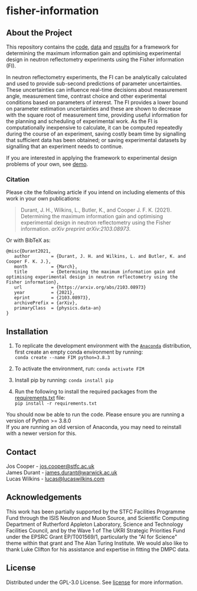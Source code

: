 # fisher-information
## About the Project
This repository contains the [code](/fisher-information), [data](/fisher-information/data) and [results](/fisher-information/results) for a framework for determining the maximum information gain and optimising experimental design in neutron reflectometry experiments using the Fisher information (FI).

In neutron reflectometry experiments, the FI can be analytically calculated and used to provide sub-second predictions of parameter uncertainties. These uncertainties can influence real-time decisions about measurement angle, measurement time, contrast choice and other experimental conditions based on parameters of interest. The FI provides a lower bound on parameter estimation uncertainties and these are shown to decrease with the square root of measurement time, providing useful information for the planning and scheduling of experimental work. As the FI is computationally inexpensive to calculate, it can be computed repeatedly during the course of an experiment, saving costly beam time by signalling that sufficient data has been obtained; or saving experimental datasets by signalling that an experiment needs to continue.

If you are interested in applying the framework to experimental design problems of your own, see [demo](/demo).

### Citation
Please cite the following article if you intend on including elements of this work in your own publications:
> Durant, J. H., Wilkins, L., Butler, K., and Cooper J. F. K. (2021). Determining the maximum information gain and optimising experimental design in neutron reflectometry using the Fisher information. *arXiv preprint arXiv:2103.08973*.

Or with BibTeX as:
```
@misc{Durant2021,
   author        = {Durant, J. H. and Wilkins, L. and Butler, K. and Cooper F. K. J.},
   month         = {March},
   title         = {Determining the maximum information gain and optimising experimental design in neutron reflectometry using the Fisher information},
   url           = {https://arxiv.org/abs/2103.08973}
   year          = {2021},
   eprint        = {2103.08973},
   archivePrefix = {arXiv},
   primaryClass  = {physics.data-an}
}
```

## Installation
1. To replicate the development environment with the [`Anaconda`](https://www.anaconda.com/products/individual) distribution, first create an empty conda environment by running: <br /> ```conda create --name FIM python=3.8.3```

2. To activate the environment, run: ```conda activate FIM```

3. Install pip by running: ```conda install pip```

4. Run the following to install the required packages from the [requirements.txt](/requirements.txt) file: <br />
   ```pip install -r requirements.txt```

You should now be able to run the code. Please ensure you are running a version of Python >= 3.8.0 \
If you are running an old version of Anaconda, you may need to reinstall with a newer version for this.

## Contact
Jos Cooper - jos.cooper@stfc.ac.uk \
James Durant - james.durant@warwick.ac.uk \
Lucas Wilkins - lucas@lucaswilkins.com

## Acknowledgements
This work has been partially supported by the STFC Facilities Programme Fund through the ISIS Neutron and Muon Source, and Scientific Computing Department of Rutherford Appleton Laboratory, Science and Technology Facilities Council, and by the Wave 1 of The UKRI Strategic Priorities Fund under the EPSRC Grant EP/T001569/1, particularly the "AI for Science" theme within that grant and The Alan Turing Institute. We would also like to thank Luke Clifton for his assistance and expertise in fitting the DMPC data.

## License
Distributed under the GPL-3.0 License. See [license](/LICENSE) for more information.
